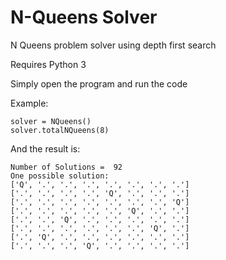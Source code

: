 # N-Queens Solver

N Queens problem solver using depth first search 

Requires Python 3

Simply open the program and run the code

Example:
```
solver = NQueens()
solver.totalNQueens(8)
```

And the result is:
```
Number of Solutions =  92
One possible solution: 
['Q', '.', '.', '.', '.', '.', '.', '.']
['.', '.', '.', '.', 'Q', '.', '.', '.']
['.', '.', '.', '.', '.', '.', '.', 'Q']
['.', '.', '.', '.', '.', 'Q', '.', '.']
['.', '.', 'Q', '.', '.', '.', '.', '.']
['.', '.', '.', '.', '.', '.', 'Q', '.']
['.', 'Q', '.', '.', '.', '.', '.', '.']
['.', '.', '.', 'Q', '.', '.', '.', '.']
```